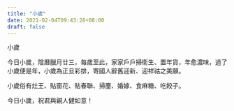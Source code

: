 ```yaml
---
title: "小歲"
date: 2021-02-04T09:43:28+08:00
draft: false
---
```


小歲

今日小歲，陰曆臘月廿三，每歲至此，家家戶戶掃衛生、置年貨，年愈濃味，過了小歲便是年，小歲為正旦彩排，寄國人辭舊迎新、迎祥祜之美願。



小歲俗有灶王、貼窗花、貼春聯、掃塵、婚嫁、食麻糖、吃餃子。



今日小歲，祝君與親人健如意！